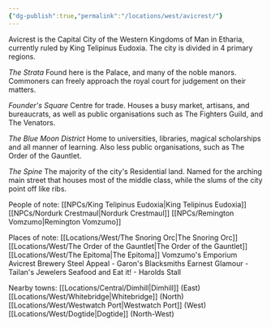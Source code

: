 ```yaml
---
{"dg-publish":true,"permalink":"/locations/west/avicrest/"}
---
```


Avicrest is the Capital City of the Western Kingdoms of Man in Etharia, currently ruled by King Telipinus Eudoxia. The city is divided in 4 primary regions.

*The Strata*
Found here is the Palace, and many of the noble manors. Commoners can freely approach the royal court for judgement on their matters.

*Founder's Square*
Centre for trade. Houses a busy market, artisans, and bureaucrats, as well as public organisations such as The Fighters Guild, and The Venators.

*The Blue Moon District*
Home to universities, libraries, magical scholarships and all manner of learning. Also less public organisations, such as The Order of the Gauntlet.

*The Spine*
The majority of the city's Residential land. Named for the arching main street that houses most of the middle class, while the slums of the city point off like ribs.

People of note:
[[NPCs/King Telipinus Eudoxia\|King Telipinus Eudoxia]]
[[NPCs/Nordurk Crestmaul\|Nordurk Crestmaul]]
[[NPCs/Remington Vomzumo\|Remington Vomzumo]]

Places of note:
[[Locations/West/The Snoring Orc\|The Snoring Orc]]
[[Locations/West/The Order of the Gauntlet\|The Order of the Gauntlet]]
[[Locations/West/The Epitoma\|The Epitoma]]
Vomzumo's Emporium
Avicrest Brewery
Steel Appeal - Garon's Blacksmiths
Earnest Glamour - Tailan's Jewelers
Seafood and Eat it! - Harolds Stall

Nearby towns:
[[Locations/Central/Dimhill\|Dimhill]] (East)
[[Locations/West/Whitebridge\|Whitebridge]] (North)
[[Locations/West/Westwatch Port\|Westwatch Port]] (West)
[[Locations/West/Dogtide\|Dogtide]] (North-West)